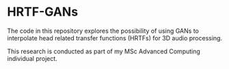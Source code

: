 # HRTF-GANs

The code in this repository explores the possibility of using GANs to interpolate head related transfer functions (HRTFs) for 3D audio processing. 

This research is conducted as part of my MSc Advanced Computing individual project.
